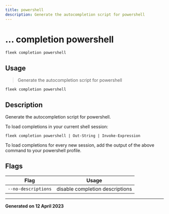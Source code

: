 ```yaml
---
title: powershell
description: Generate the autocompletion script for powershell
---
```


# ... completion powershell
`fleek completion powershell`

## Usage
> Generate the autocompletion script for powershell

```shell
fleek completion powershell
```

## Description


Generate the autocompletion script for powershell.

To load completions in your current shell session:

	fleek completion powershell | Out-String | Invoke-Expression

To load completions for every new session, add the output of the above command
to your powershell profile.



## Flags
|Flag|Usage|
|----|-----|
|`--no-descriptions`|disable completion descriptions|


---
**Generated on 12 April 2023**
